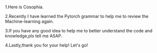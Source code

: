 1.Here is Cosophia.

2.Recently I have learned the Pytorch grammar to help me to review the Machine-learning again.

3.If you have any good idea to help me to better understand the code and knowledge,pls tell me ASAP.

4.Lastly,thank you for your help! Let's go!

